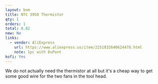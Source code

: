 ```yaml
---
layout: bom
title: NTC 3950 Thermistor
qty: 1
orders: 1
total: 0.82
new: No
links:
  - vendor: AliExpress
    url: https://www.aliexpress.us/item/2251832640624478.html
    note: 1pc with DuPont
kofi: Yes
---
```


We do not actually need the thermistor at all but it's a cheap way to get some good wire for the two fans in the tool
head.